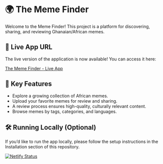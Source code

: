 # 🌍 The Meme Finder

Welcome to the Meme Finder! This project is a platform for discovering, sharing, and reviewing Ghanaian/African memes.

## 🚀 Live App URL

The live version of the application is now available! You can access it here:

[The Meme Finder - Live App](https://thememefinder.com/)

## 🌟 Key Features

- Explore a growing collection of African memes.
- Upload your favorite memes for review and sharing.
- A review process ensures high-quality, culturally relevant content.
- Browse memes by tags, categories, and languages.

## 🛠️ Running Locally (Optional)

If you’d like to run the app locally, please follow the setup instructions in the Installation section of this repository.

[![Netlify Status](https://api.netlify.com/api/v1/badges/73fb5116-04e6-4853-9fb3-2282ee985f6a/deploy-status)](https://app.netlify.com/sites/thememefinder/deploys)
